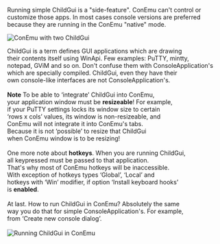 ﻿Running simple ChildGui is a "side-feature".
ConEmu can't control or customize those apps.
In most cases console versions are preferred because
they are running in the ConEmu "native" mode.

<img src='http://conemu-maximus5.googlecode.com/svn/files/ConEmuChildGui.png' title='ConEmu with two ChildGui'>

ChildGui is a term defines GUI applications which are drawing<br>
their contents itself using WinApi. Few examples: PuTTY, mintty,<br>
notepad, GViM and so on. Don't confuse them with ConsoleApplication's<br>
which are specially compiled. ChildGui, even they have their<br>
own console-like interfaces are not ConsoleApplication's.<br>
<br>
<b>Note</b> To be able to ‘integrate’ ChildGui into ConEmu,<br>
your application window must be <b>resizeable</b>! For example,<br>
if your PuTTY settings locks its window size to certain<br>
‘rows x cols’ values, its window is non-resizeable, and<br>
ConEmu will not integrate it into ConEmu's tabs.<br>
Because it is not ‘possible’ to resize that ChildGui<br>
when ConEmu window is to be resizing!<br>
<br>
One more note about <b>hotkeys</b>. When you are running ChildGui,<br>
all keypressed must be passed to that application.<br>
That's why most of ConEmu hotkeys will be inaccessible.<br>
With exception of hotkeys types ‘Global’, ‘Local’ and<br>
hotkeys with ‘Win’ modifier, if option ‘Install keyboard hooks’<br>
is <b>enabled</b>.<br>
<br>
At last. How to run ChildGui in ConEmu? Absolutely the same<br>
way you do that for simple ConsoleApplication's. For example,<br>
from ‘Create new console dialog’.<br>
<br>
<img src='http://conemu-maximus5.googlecode.com/svn/files/ConEmuChildGui2.png' title='Running ChildGui in ConEmu'>